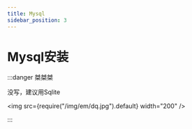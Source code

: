 ```yaml
---
title: Mysql
sidebar_position: 3
---
```



Mysql安装
===

:::danger 桀桀桀

没写，建议用Sqlite

<img src={require("/img/em/dq.jpg").default} width="200" />

:::
